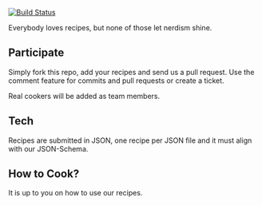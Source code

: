 [![Build Status](http://travis-ci.org/Nerds/Cookbooks.png)](http://travis-ci.org/Nerds/Cookbooks)

Everybody loves recipes, but none of those let nerdism shine.

## Participate

Simply fork this repo, add your recipes and send us a pull request. 
Use the comment feature for commits and pull requests or create a ticket.

Real cookers will be added as team members.

## Tech

Recipes are submitted in JSON, one recipe per JSON file and it must 
align with our JSON-Schema.

## How to Cook?

It is up to you on how to use our recipes.
